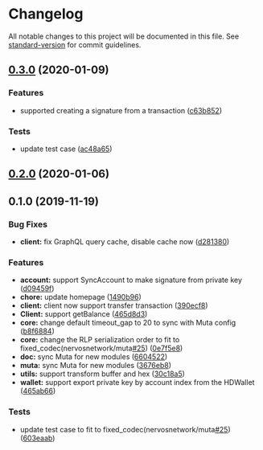 # Changelog

All notable changes to this project will be documented in this file. See [standard-version](https://github.com/conventional-changelog/standard-version) for commit guidelines.

## [0.3.0](https://github.com/nervosnetwork/muta-sdk-js/compare/v0.2.0...v0.3.0) (2020-01-09)


### Features

* supported creating a signature from a transaction ([c63b852](https://github.com/nervosnetwork/muta-sdk-js/commit/c63b852))


### Tests

* update test case ([ac48a65](https://github.com/nervosnetwork/muta-sdk-js/commit/ac48a65))



## [0.2.0](https://github.com/nervosnetwork/muta-sdk-js/compare/v0.1.0...v0.2.0) (2020-01-06)



## 0.1.0 (2019-11-19)


### Bug Fixes

* **client:** fix GraphQL query cache, disable cache now ([d281380](https://github.com/nervosnetwork/muta-sdk-js/commit/d281380))


### Features

* **account:** support SyncAccount to make signature from private key ([d09459f](https://github.com/nervosnetwork/muta-sdk-js/commit/d09459f))
* **chore:** update homepage ([1490b96](https://github.com/nervosnetwork/muta-sdk-js/commit/1490b96))
* **client:** client now support transfer transaction ([390ecf8](https://github.com/nervosnetwork/muta-sdk-js/commit/390ecf8))
* **Client:** support getBalance ([465d8d3](https://github.com/nervosnetwork/muta-sdk-js/commit/465d8d3))
* **core:** change default timeout_gap to 20 to sync with Muta config ([b8f6884](https://github.com/nervosnetwork/muta-sdk-js/commit/b8f6884))
* **core:** change the RLP serialization order to fit to fixed_codec(nervosnetwork/muta[#25](https://github.com/nervosnetwork/muta-sdk-js/issues/25)) ([0e7f5e8](https://github.com/nervosnetwork/muta-sdk-js/commit/0e7f5e8))
* **doc:** sync Muta for new modules ([6604522](https://github.com/nervosnetwork/muta-sdk-js/commit/6604522))
* **muta:** sync Muta for new modules ([3676eb8](https://github.com/nervosnetwork/muta-sdk-js/commit/3676eb8))
* **utils:** support transform buffer and hex ([30c18a5](https://github.com/nervosnetwork/muta-sdk-js/commit/30c18a5))
* **wallet:** support export private key by account index from the HDWallet ([465ab66](https://github.com/nervosnetwork/muta-sdk-js/commit/465ab66))


### Tests

* update test case to fit to fixed_codec(nervosnetwork/muta[#25](https://github.com/nervosnetwork/muta-sdk-js/issues/25)) ([603eaab](https://github.com/nervosnetwork/muta-sdk-js/commit/603eaab))
